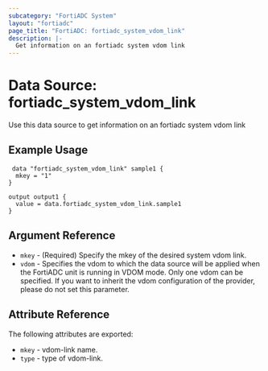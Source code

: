 ```yaml
---
subcategory: "FortiADC System"
layout: "fortiadc"
page_title: "FortiADC: fortiadc_system_vdom_link"
description: |-
  Get information on an fortiadc system vdom link
---
```


# Data Source: fortiadc_system_vdom_link
Use this data source to get information on an fortiadc system vdom link

## Example Usage

```hcl
 data "fortiadc_system_vdom_link" sample1 {
  mkey = "1"
}

output output1 {
  value = data.fortiadc_system_vdom_link.sample1
}
```

## Argument Reference
* `mkey` - (Required) Specify the mkey of the desired  system vdom link.
* `vdom` - Specifies the vdom to which the data source will be applied when the FortiADC unit is running in VDOM mode. Only one vdom can be specified. If you want to inherit the vdom configuration of the provider, please do not set this parameter.


## Attribute Reference

The following attributes are exported:

* `mkey` - vdom-link name.
* `type` - type of vdom-link. 

